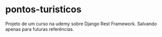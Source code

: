 # pontos-turisticos
Projeto de um curso na udemy sobre Django Rest Framework. Salvando apenas para futuras referências.
